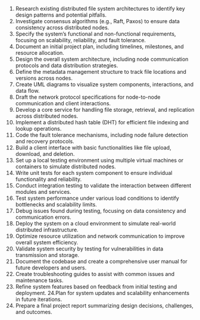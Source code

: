 1. Research existing distributed file system architectures to identify key design patterns and potential pitfalls.
2. Investigate consensus algorithms (e.g., Raft, Paxos) to ensure data consistency across distributed nodes.
3. Specify the system’s functional and non-functional requirements, focusing on scalability, reliability, and fault tolerance.
4. Document an initial project plan, including timelines, milestones, and resource allocation.
5. Design the overall system architecture, including node communication protocols and data distribution strategies.
6. Define the metadata management structure to track file locations and versions across nodes.
7. Create UML diagrams to visualize system components, interactions, and data flow.
8. Draft the network protocol specifications for node-to-node communication and client interactions.
9. Develop a core service for handling file storage, retrieval, and replication across distributed nodes.
10. Implement a distributed hash table (DHT) for efficient file indexing and lookup operations.
11. Code the fault tolerance mechanisms, including node failure detection and recovery protocols.
12. Build a client interface with basic functionalities like file upload, download, and deletion.
13. Set up a local testing environment using multiple virtual machines or containers to simulate distributed nodes.
14. Write unit tests for each system component to ensure individual functionality and reliability.
15. Conduct integration testing to validate the interaction between different modules and services.
16. Test system performance under various load conditions to identify bottlenecks and scalability limits.
17. Debug issues found during testing, focusing on data consistency and communication errors.
18. Deploy the system on a cloud environment to simulate real-world distributed infrastructure.
19. Optimize resource utilization and network communication to improve overall system efficiency.
20. Validate system security by testing for vulnerabilities in data transmission and storage.
21. Document the codebase and create a comprehensive user manual for future developers and users.
22. Create troubleshooting guides to assist with common issues and maintenance tasks.
23. Refine system features based on feedback from initial testing and deployment.
24.Plan for system updates and scalability enhancements in future iterations.
25. Prepare a final project report summarizing design decisions, challenges, and outcomes.
